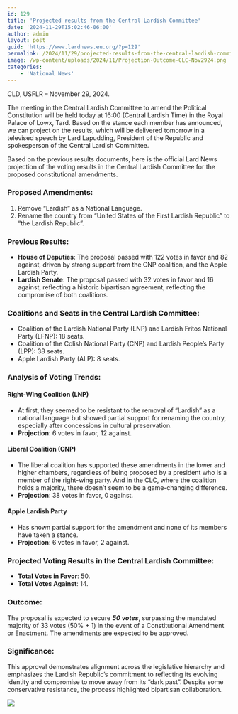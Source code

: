 ```yaml
---
id: 129
title: 'Projected results from the Central Lardish Committee'
date: '2024-11-29T15:02:46-06:00'
author: admin
layout: post
guid: 'https://www.lardnews.eu.org/?p=129'
permalink: /2024/11/29/projected-results-from-the-central-lardish-committee/
image: /wp-content/uploads/2024/11/Projection-Outcome-CLC-Nov2924.png
categories:
    - 'National News'
---
```


CLD, USFLR – November 29, 2024.

The meeting in the Central Lardish Committee to amend the Political Constitution will be held today at 16:00 (Central Lardish Time) in the Royal Palace of Lowx, Tard. Based on the stance each member has announced, we can project on the results, which will be delivered tomorrow in a televised speech by Lard Lapudding, President of the Republic and spokesperson of the Central Lardish Committee.

Based on the previous results documents, here is the official Lard News projection of the voting results in the Central Lardish Committee for the proposed constitutional amendments.

### **Proposed Amendments:**

1. Remove “Lardish” as a National Language.
2. Rename the country from “United States of the First Lardish Republic” to “the Lardish Republic”.

### **Previous Results**:

- **House of Deputies**: The proposal passed with 122 votes in favor and 82 against, driven by strong support from the CNP coalition, and the Apple Lardish Party.
- **Lardish Senate**: The proposal passed with 32 votes in favor and 16 against, reflecting a historic bipartisan agreement, reflecting the compromise of both coalitions.

### **Coalitions and Seats in the Central Lardish Committee**:

- Coalition of the Lardish National Party (LNP) and Lardish Fritos National Party (LFNP): 18 seats.
- Coalition of the Colish National Party (CNP) and Lardish People’s Party (LPP): 38 seats.
- Apple Lardish Party (ALP): 8 seats.

### **Analysis of Voting Trends**:

#### **Right-Wing Coalition (LNP)**

- At first, they seemed to be resistant to the removal of “Lardish” as a national language but showed partial support for renaming the country, especially after concessions in cultural preservation.
- **Projection**: 6 votes in favor, 12 against.

#### **Liberal Coalition (CNP)**

- The liberal coalition has supported these amendments in the lower and higher chambers, regardless of being proposed by a president who is a member of the right-wing party. And in the CLC, where the coalition holds a majority, there doesn’t seem to be a game-changing difference.
- **Projection**: 38 votes in favor, 0 against.

#### **Apple Lardish Party**

- Has shown partial support for the amendment and none of its members have taken a stance.
- **Projection**: 6 votes in favor, 2 against.

### **Projected Voting Results in the Central Lardish Committee:**

- **Total Votes in Favor**: 50.
- **Total Votes Against**: 14.

### **Outcome:**

The proposal is expected to secure ***50 votes***, surpassing the mandated majority of 33 votes (50% + 1) in the event of a Constitutional Amendment or Enactment. The amendments are expected to be approved.

### **Significance**:

This approval demonstrates alignment across the legislative hierarchy and emphasizes the Lardish Republic’s commitment to reflecting its evolving identity and compromise to move away from its “dark past”. Despite some conservative resistance, the process highlighted bipartisan collaboration.

[![](https://www.lardnews.eu.org/wp-content/uploads/2024/11/Projection-Outcome-CLC-Nov2924-300x191.png)](https://www.lardnews.eu.org/wp-content/uploads/2024/11/Projection-Outcome-CLC-Nov2924.png)